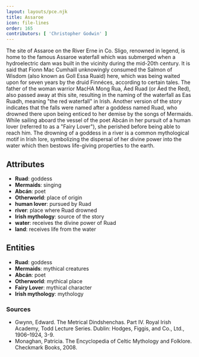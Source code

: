 ```yaml
---
layout: layouts/pce.njk
title: Assaroe
icon: file-lines
order: 165
contributors: [ 'Christopher Godwin' ]
---
```

The site of Assaroe on the River Erne in Co. Sligo, renowned in legend, is home to the famous Assaroe waterfall which was submerged when a hydroelectric dam was built in the vicinity during the mid-20th century. It is said that Fionn Mac Cumhaill unknowingly consumed the Salmon of Wisdom (also known as Goll Essa Ruaid) here, which was being waited upon for seven years by the druid Finnéces, according to certain tales. The father of the woman warrior MacHA Mong Rua, Áed Ruad (or Áed the Red), also passed away at this site, resulting in the naming of the waterfall as Eas Ruadh, meaning "the red waterfall" in Irish. Another version of the story indicates that the falls were named after a goddess named Ruad, who drowned there upon being enticed to her demise by the songs of Mermaids. While sailing aboard the vessel of the poet Abcán in her pursuit of a human lover (referred to as a "Fairy Lover"), she perished before being able to reach him. The drowning of a goddess in a river is a common mythological motif in Irish lore, symbolizing the dispersal of her divine power into the water which then bestows life-giving properties to the earth.

## Attributes

- **Ruad**: goddess
- **Mermaids**: singing
- **Abcán**: poet
- **Otherworld**: place of origin
- **human lover**: pursued by Ruad
- **river**: place where Ruad drowned
- **Irish mythology**: source of the story
- **water**: receives the divine power of Ruad
- **land**: receives life from the water

## Entities

- **Ruad**: goddess
- **Mermaids**: mythical creatures
- **Abcán**: poet
- **Otherworld**: mythical place
- **Fairy Lover**: mythical character
- **Irish mythology**: mythology

### Sources

- Gwynn, Edward. The Metrical Dindshenchas. Part IV. Royal Irish Academy, Todd Lecture Series. Dublin: Hodges, Figgis, and Co., Ltd., 1906–1924, 3-9.
- Monaghan, Patricia. The Encyclopedia of Celtic Mythology and Folklore. Checkmark Books, 2008.

